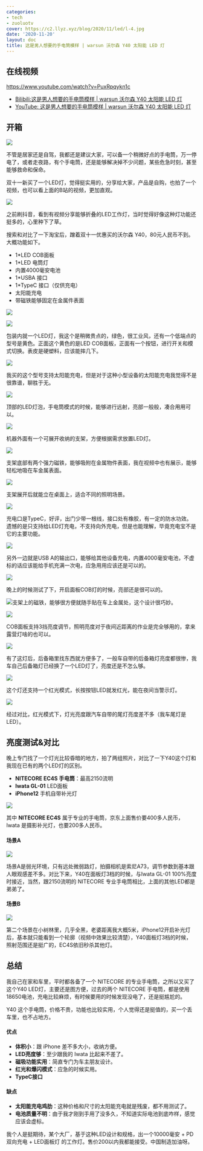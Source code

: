 ```yaml
---
categories:
- tech
- zuoluotv
cover: https://c2.llyz.xyz/blog/2020/11/led/l-4.jpg
date: '2020-11-20'
layout: doc
title: 这是男人想要的手电筒模样 | warsun 沃尔森 Y40 太阳能 LED 灯
---
```


## 在线视频

<https://www.youtube.com/watch?v=PuxRpqykn1c>

- [Bilibili:这是男人想要的手电筒模样 | warsun 沃尔森 Y40 太阳能 LED 灯](https://www.bilibili.com/video/BV1XD4y1Q7ri)
- [YouTube: 这是男人想要的手电筒模样 | warsun 沃尔森 Y40 太阳能 LED 灯](https://www.youtube.com/watch?v=PuxRpqykn1c)

## 开箱

![](https://c2.llyz.xyz/blog/2020/11/led/o-1.jpg)

不管是居家还是自驾，我都还是建议大家，可以备一个稍微好点的手电筒，万一停电了，或者走夜路，有个手电筒，还是能够解决掉不少问题，某些危急时刻，甚至能够救命和保命。

双十一新买了一个LED灯，觉得挺实用的，分享给大家，产品是自购，也拍了一个视频，也可以看上面的B站的视频，更加直观。

![](https://c2.llyz.xyz/blog/2020/11/led/l-1.jpg)

之前刷抖音，看到有视频分享能够折叠的LED工作灯，当时觉得好像这种灯功能还挺多的，心里种下了草。

搜索和对比了一下淘宝后，蹭着双十一优惠买的沃尔森 Y40，80元人民币不到。大概功能如下。

- 1\*LED COB面板
- 1\*LED 电筒灯
- 内置4000毫安电池
- 1\*USBA 接口
- 1\*TypeC 接口（仅供充电）
- 太阳能充电
- 带磁铁能够固定在金属件表面

![](https://c2.llyz.xyz/blog/2020/11/led/l-3.jpg)

![](https://c2.llyz.xyz/blog/2020/11/led/l-4.jpg)

包装内就一个LED灯，我这个是稍微贵点的，绿色，很工业风，还有一个低端点的型号是黄色。正面这个黄色的是LED COB面板，正面有一个按钮，进行开关和模式切换。表皮是硬塑料，应该能摔几下。

![](https://c2.llyz.xyz/blog/2020/11/led/l-6.jpg)

我买的这个型号支持太阳能充电，但是对于这种小型设备的太阳能充电我觉得不是很靠谱，聊胜于无。

![](https://c2.llyz.xyz/blog/2020/11/led/l-10.jpg)

顶部的LED灯泡，手电筒模式的时候，能够进行远射，亮部一般般，凑合用用可以。

![](https://c2.llyz.xyz/blog/2020/11/led/l-5.jpg)

机器外面有一个可展开收纳的支架，方便根据需求放置LED灯。

![](https://c2.llyz.xyz/blog/2020/11/led/l-7.jpg)

支架底部有两个强力磁铁，能够吸附在金属物件表面，我在视频中也有展示，能够轻松地吸在车金属表面。

![](https://c2.llyz.xyz/blog/2020/11/led/l-8.jpg)

支架展开后就能立在桌面上，适合不同的照明场景。

![](https://c2.llyz.xyz/blog/2020/11/led/l-11.jpg)

充电口是TypeC，好评，出门少带一根线，接口处有橡胶，有一定的防水功效。遗憾的是只支持给LED灯充电，不支持向外充电，但是也能理解，毕竟充电宝不是它的主要功能。

![](https://c2.llyz.xyz/blog/2020/11/led/l-12.jpg)

另外一边就是USB A的输出口，能够给其他设备充电，内置4000毫安电池，不虚标的话应该能给手机充满一次电，应急用用应该还是可以的。

![](https://c2.llyz.xyz/blog/2020/11/led/l-13.jpg)

晚上的时候测试了下，开启面板COB灯的时候，亮部还是很可以的。

![](https://c2.llyz.xyz/blog/2020/11/led/l-16.jpg)支架上的磁铁，能够很方便就随手贴在车上金属处，这个设计很巧妙。

![](https://c2.llyz.xyz/blog/2020/11/led/l-14.jpg)

COB面板支持3挡亮度调节，照明亮度对于夜间近距离的作业是完全够用的，拿来露营灯啥的也可以。

![](https://c2.llyz.xyz/blog/2020/11/led/l-19.jpg)

有了这灯后，后备箱里找东西就方便多了，一般车自带的后备箱灯亮度都很惨，我车自己后备箱灯已经换了一个LED灯了，亮度还是不怎么够。

![](https://c2.llyz.xyz/blog/2020/11/led/l-17.jpg)

这个灯还支持一个红光模式，长按按钮LED就发红光，能在夜间当警示灯。

![](https://c2.llyz.xyz/blog/2020/11/led/l-18.jpg)

经过对比，红光模式下，灯光亮度跟汽车自带的尾灯亮度差不多（我车尾灯是LED）。

## 亮度测试&对比

晚上专门找了一个灯光比较昏暗的地方，拍了两组照片，对比了一下Y40这个灯和我现在已有的两个LED灯的区别。

- **NITECORE EC4S 手电筒**：最高2150流明
- **Iwata GL-01** LED面板
- **iPhone12** 手机自带补光灯

![](https://c2.llyz.xyz/blog/2020/11/led/a-3.jpg)

其中 **NITECORE EC4S** 属于专业的手电筒，京东上面售价要400多人民币，Iwata 是摄影补光灯，也要200多人民币。

#### **场景A**

![](https://c2.llyz.xyz/blog/2020/11/led/all-1.jpg)

场景A是弱光环境，只有远处微弱路灯，拍摄相机是索尼A73，调节参数到基本跟人眼观感差不多。对比下来，Y40在面板灯3档的时候，与Iwata GL-01 100%亮度时接近，当然，跟2150流明的 NITECORE 专业手电筒相比，上面的其他LED都是弟弟了。

#### **场景B**

![](https://c2.llyz.xyz/blog/2020/11/led/all-2.jpg)

第二个场景在小树林里，几乎全黑，老婆距离我大概5米，iPhone12开启补光灯后，基本就只能看到一个轮廓（视频中效果比较清楚），Y40面板灯3档的时候，照射范围还是挺广的，EC4S依旧秒杀其他灯。

## 总结

我自己在家和车里，平时都各备了一个 NITECORE 的专业手电筒，之所以又买了这个Y40 LED灯，主要还是图方便，过去的两个 NITECORE 手电筒，都是使用18650电池，充电比较麻烦，有时候要用的时候发现没电了，还是挺尴尬的。

Y40 这个手电筒，价格不贵，功能也比较实用，个人觉得还是挺值的，买一个丢车里，也不占地方。

#### **优点**

- **体积小**：跟 iPhone 差不多大小，收纳方便。
- **LED亮度够**：至少跟我的 Iwata 比起来不差了。
- **磁吸功能实用**：简直专门为车主朋友设计。
- **红光和爆闪模式**：应急的时候实用。
- **TypeC接口**

#### **缺点**

- **太阳能充电鸡肋**：这种价格和尺寸的太阳能充电就是残废，都不用测试了。
- **电池质量不明**：由于我才刚到手用了没多久，不知道实际电池到底咋样，感觉应该会虚标。

我个人是挺期待，某个大厂，基于这种LED设计和规格，出一个10000毫安 + PD双向充电 + LED面板灯 的工作灯。售价200以内我都能接受。中国制造加油呀。
